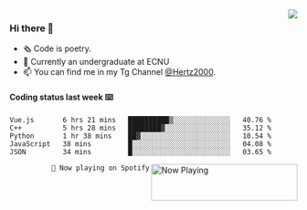 <img  align="right" src="https://github-readme-stats.vercel.app/api?username=BillChen2K&show_icons=true&count_private=true&hide_title=true">

### Hi there 👋

- 🗞 Code is poetry.
- 🌱 Currently an undergraduate at ECNU
- 📫 You can find me in my Tg Channel [@Hertz2000](https://t.me/Hertz2000).

#### Coding status last week ⌨️

<!--START_SECTION:waka-->
```text
Vue.js       6 hrs 21 mins   ██████████▒░░░░░░░░░░░░░░   40.76 % 
C++          5 hrs 28 mins   ████████▓░░░░░░░░░░░░░░░░   35.12 % 
Python       1 hr 38 mins    ██▓░░░░░░░░░░░░░░░░░░░░░░   10.54 % 
JavaScript   38 mins         █░░░░░░░░░░░░░░░░░░░░░░░░   04.08 % 
JSON         34 mins         █░░░░░░░░░░░░░░░░░░░░░░░░   03.65 % 
```
<!--END_SECTION:waka-->


<div>
<a href="https://spotify-now-playing.billchen2k.vercel.app/now-playing?open">
   <img align="right" src="https://spotify-now-playing.billchen2k.vercel.app/now-playing" width="256" height="64" alt="Now Playing">
</a>
</div>

<div>
<p align="right"><code>🎵 Now playing on Spotify</code></p>
</div>

<!--
**BillChen2K/BillChen2K** is a ✨ _special_ ✨ repository because its `README.md` (this file) appears on your GitHub profile.

Here are some ideas to get you started:

- 🔭 I’m currently working on ...
- 🌱 I’m currently learning ...
- 👯 I’m looking to collaborate on ...
- 🤔 I’m looking for help with ...
- 💬 Ask me about ...
- 📫 How to reach me: ...
- 😄 Pronouns: ...
- ⚡ Fun fact: ...
-->
